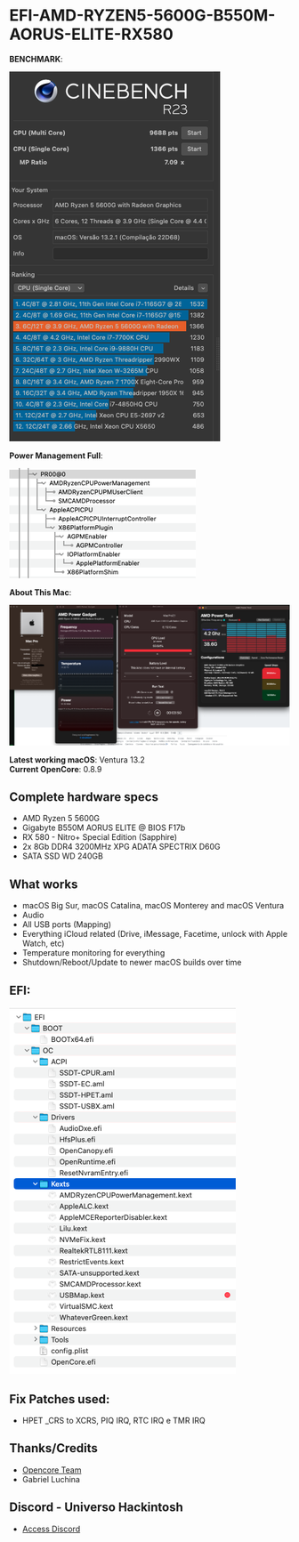 # EFI-AMD-RYZEN5-5600G-B550M-AORUS-ELITE-RX580

**BENCHMARK**:

![BENCH](https://github.com/ragnarok-br/EFI-AMD-RYZEN5-5600G-B550M-AORUS-ELITE-RX580/blob/main/Images/benchmark.png)

**Power Management Full**:

![PWM](https://github.com/ragnarok-br/EFI-AMD-RYZEN5-5600G-B550M-AORUS-ELITE-RX580/blob/main/Images/pwm.png)

**About This Mac**:

![about](https://github.com/ragnarok-br/EFI-AMD-RYZEN5-5600G-B550M-AORUS-ELITE-RX580/blob/main/Images/info.png)

**Latest working macOS**: Ventura 13.2
<br>
**Current OpenCore**: 0.8.9

## Complete hardware specs
- AMD Ryzen 5 5600G
- Gigabyte B550M AORUS ELITE @ BIOS F17b
- RX 580 - Nitro+ Special Edition (Sapphire)
- 2x 8Gb DDR4 3200MHz XPG ADATA SPECTRIX D60G
- SATA SSD WD 240GB

## What works
- macOS Big Sur, macOS Catalina, macOS Monterey and macOS Ventura
- Audio
- All USB ports (Mapping)
- Everything iCloud related (Drive, iMessage, Facetime, unlock with Apple Watch, etc)
- Temperature monitoring for everything
- Shutdown/Reboot/Update to newer macOS builds over time

## EFI:

![EFI](https://github.com/ragnarok-br/EFI-AMD-RYZEN5-5600G-B550M-AORUS-ELITE-RX580/blob/main/Images/efi.png)

## Fix Patches used:
- HPET _CRS to XCRS, PIQ IRQ, RTC IRQ e TMR IRQ

## Thanks/Credits
- [Opencore Team](https://dortania.github.io/getting-started/)
- Gabriel Luchina

## Discord - Universo Hackintosh
- [Access Discord](https://discord.universohackintosh.com.br)

